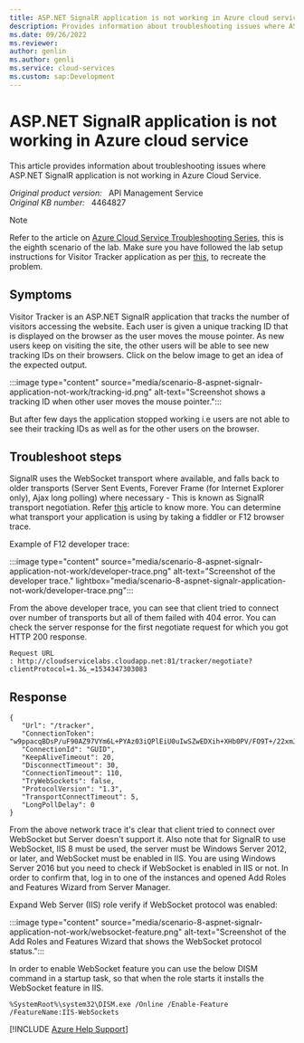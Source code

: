 ```yaml
---
title: ASP.NET SignalR application is not working in Azure cloud service
description: Provides information about troubleshooting issues where ASP.NET SignalR application is not working in Azure Cloud Service.
ms.date: 09/26/2022
ms.reviewer: 
author: genlin
ms.author: genli
ms.service: cloud-services
ms.custom: sap:Development
---
```

# ASP.NET SignalR application is not working in Azure cloud service

This article provides information about troubleshooting issues where ASP.NET SignalR application is not working in Azure Cloud Service.

_Original product version:_ &nbsp; API Management Service  
_Original KB number:_ &nbsp; 4464827

> [!NOTE]
> Refer to the article on [Azure Cloud Service Troubleshooting Series](https://support.microsoft.com/help/4466645), this is the eighth scenario of the lab. Make sure you have followed the lab setup instructions for Visitor Tracker application as per [this](https://github.com/prchanda/visitortracker), to recreate the problem.

## Symptoms

Visitor Tracker is an ASP.NET SignalR application that tracks the number of visitors accessing the website. Each user is given a unique tracking ID that is displayed on the browser as the user moves the mouse pointer. As new users keep on visiting the site, the other users will be able to see new tracking IDs on their browsers. Click on the below image to get an idea of the expected output.

:::image type="content" source="media/scenario-8-aspnet-signalr-application-not-work/tracking-id.png" alt-text="Screenshot shows a tracking ID when other user moves the mouse pointer.":::

But after few days the application stopped working i.e users are not able to see their tracking IDs as well as for the other users on the browser.

## Troubleshoot steps

SignalR uses the WebSocket transport where available, and falls back to older transports (Server Sent Events, Forever Frame (for Internet Explorer only), Ajax long polling) where necessary - This is known as SignalR transport negotiation. Refer [this](/aspnet/signalr/overview/getting-started/introduction-to-signalr) article to know more. You can determine what transport your application is using by taking a fiddler or F12 browser trace.

Example of F12 developer trace:

:::image type="content" source="media/scenario-8-aspnet-signalr-application-not-work/developer-trace.png" alt-text="Screenshot of the developer trace." lightbox="media/scenario-8-aspnet-signalr-application-not-work/developer-trace.png":::

From the above developer trace, you can see that client tried to connect over number of transports but all of them failed with 404 error. You can check the server response for the first negotiate request for which you got HTTP 200 response.

`Request URL : http://cloudservicelabs.cloudapp.net:81/tracker/negotiate?clientProtocol=1.3&_=1534347303083`

## Response

```output
{
   "Url": "/tracker",
   "ConnectionToken": "w9ppacqBDsP/uF90AZ97VYm6L+PYAz03iQPlEiU0uIwSZwEDXih+XHb0PV/FO9T+/22xmJp+St+tDlDg/cMUy1U9Of382YCNa94RYOOpRmsm8MNofd2eLpPNDFXXXX",
   "ConnectionId": "GUID",
   "KeepAliveTimeout": 20,
   "DisconnectTimeout": 30,
   "ConnectionTimeout": 110,
   "TryWebSockets": false,
   "ProtocolVersion": "1.3",
   "TransportConnectTimeout": 5,
   "LongPollDelay": 0
}
```

From the above network trace it's clear that client tried to connect over WebSocket but Server doesn't support it. Also note that for SignalR to use WebSocket, IIS 8 must be used, the server must be Windows Server 2012, or later, and WebSocket must be enabled in IIS. You are using Windows Server 2016 but you need to check if WebSocket is enabled in IIS or not. In order to confirm that, log in to one of the instances and opened Add Roles and Features Wizard from Server Manager.

Expand Web Server (IIS) role verify if WebSocket protocol was enabled:

:::image type="content" source="media/scenario-8-aspnet-signalr-application-not-work/websocket-feature.png" alt-text="Screenshot of the Add Roles and Features Wizard that shows the WebSocket protocol status.":::

In order to enable WebSocket feature you can use the below DISM command in a startup task, so that when the role starts it installs the WebSocket feature in IIS.

```console
%SystemRoot%\system32\DISM.exe /Online /Enable-Feature /FeatureName:IIS-WebSockets
```

[!INCLUDE [Azure Help Support](../../../includes/azure-help-support.md)]
